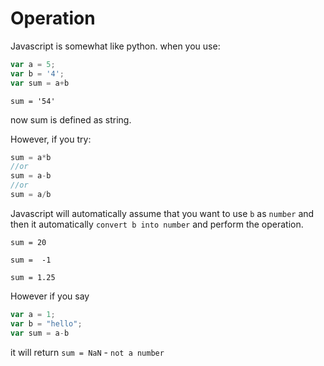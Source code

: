 # Operation

Javascript is somewhat like python. when you use:

```javascript
var a = 5;
var b = '4';
var sum = a+b
```

`sum = '54'`

now sum is defined as string.



However, if you try:

```javascript
sum = a*b
//or
sum = a-b
//or
sum = a/b
```

Javascript will automatically assume that you want to use `b` as `number` and then it automatically `convert b into number` and perform the operation.

`sum = 20`

`sum =  -1`

`sum = 1.25`



However if you say

```javascript
var a = 1;
var b = "hello";
var sum = a-b
```

it will return `sum = NaN` - `not a number`

